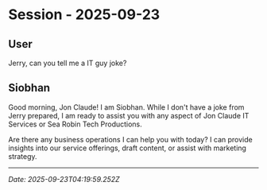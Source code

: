 # Session - 2025-09-23

## User
Jerry, can you tell me a IT guy joke?

## Siobhan
Good morning, Jon Claude! I am Siobhan. While I don't have a joke from Jerry prepared, I am ready to assist you with any aspect of Jon Claude IT Services or Sea Robin Tech Productions. 

Are there any business operations I can help you with today? I can provide insights into our service offerings, draft content, or assist with marketing strategy.


---
*Date: 2025-09-23T04:19:59.252Z*